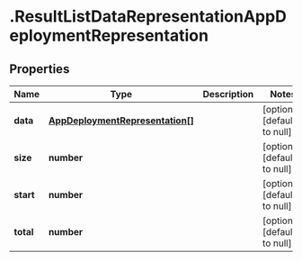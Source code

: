 # .ResultListDataRepresentationAppDeploymentRepresentation

## Properties
Name | Type | Description | Notes
------------ | ------------- | ------------- | -------------
**data** | [**AppDeploymentRepresentation[]**](AppDeploymentRepresentation.md) |  | [optional] [default to null]
**size** | **number** |  | [optional] [default to null]
**start** | **number** |  | [optional] [default to null]
**total** | **number** |  | [optional] [default to null]


